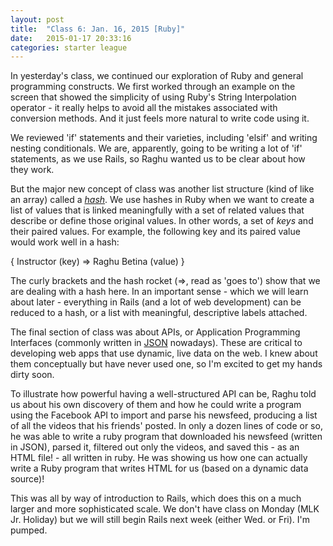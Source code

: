 ```yaml
---
layout: post
title:  "Class 6: Jan. 16, 2015 [Ruby]"
date:   2015-01-17 20:33:16
categories: starter league
---
```


In yesterday's class, we continued our exploration of Ruby and general programming constructs. We first worked through an example on the screen that showed the simplicity of using Ruby's String Interpolation operator - it really helps to avoid all the mistakes associated with conversion methods. And it just feels more natural to write code using it.

We reviewed 'if' statements and their varieties, including 'elsif' and writing nesting conditionals. We are, apparently, going to be writing a lot of 'if' statements, as we use Rails, so Raghu wanted us to be clear about how they work.

But the major new concept of class was another list structure (kind of like an array) called a <a title="Introduction to Hashes in Ruby" href="http://rubymonk.com/learning/books/1/chapters/10-hashes-in-ruby/lessons/46-introduction-to-ruby-hashes" target="_blank"><em>hash</em></a>. We use hashes in Ruby when we want to create a list of values that is linked meaningfully with a set of related values that describe or define those original values. In other words, a set of <em>keys </em>and their paired values. For example, the following key and its paired value would work well in a hash:

{ Instructor (key) =&gt; Raghu Betina (value) }

The curly brackets and the hash rocket (=&gt;, read as 'goes to') show that we are dealing with a hash here. In an important sense - which we will learn about later - everything in Rails (and a lot of web development) can be reduced to a hash, or a list with meaningful, descriptive labels attached.

The final section of class was about APIs, or Application Programming Interfaces (commonly written in <a title="Introduction to JSON" href="http://blog.scottlowe.org/2013/11/08/a-non-programmers-introduction-to-json/" target="_blank">JSON</a> nowadays). These are critical to developing web apps that use dynamic, live data on the web. I knew about them conceptually but have never used one, so I'm excited to get my hands dirty soon.

To illustrate how powerful having a well-structured API can be, Raghu told us about his own discovery of them and how he could write a program using the Facebook API to import and parse his newsfeed, producing a list of all the videos that his friends' posted. In only a dozen lines of code or so, he was able to write a ruby program that downloaded his newsfeed (written in JSON), parsed it, filtered out only the videos, and saved this - as an HTML file! - all written in ruby. He was showing us how one can actually write a Ruby program that writes HTML for us (based on a dynamic data source)!

This was all by way of introduction to Rails, which does this on a much larger and more sophisticated scale. We don't have class on Monday (MLK Jr. Holiday) but we will still begin Rails next week (either Wed. or Fri). I'm pumped.
